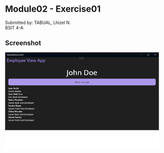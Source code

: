 <h1>Module02 - Exercise01</h1>
<p>Submitted by: TABUAL, Lhizel N. <br>BSIT 4-A</p>

<h2>Screenshot</h2>
<img src="screenshots/screenshot.png">
